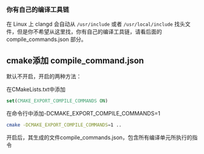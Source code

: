 ### 你有自己的编译工具链

在 Linux 上 clangd 会自动从 `/usr/include` 或者 `/usr/local/include` 找头文件，但是你不希望从这里找，你有自己的编译工具链，请看后面的 compile\_commands.json 部分。

## cmake添加 compile_command.json
默认不开启，开启的两种方法：

在CMakeLists.txt中添加 
```cmake
set(CMAKE_EXPORT_COMPILE_COMMANDS ON)
```
在命令行中添加-DCMAKE_EXPORT_COMPILE_COMMANDS=1
```bash
cmake -DCMAKE_EXPORT_COMPILE_COMMANDS=1 ..
```
开启后，其生成的文件compile_commands.json，包含所有编译单元所执行的指令

